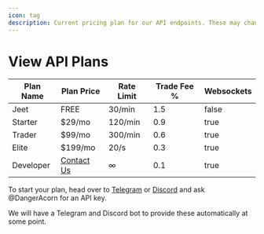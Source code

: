 ```yaml
---
icon: tag
description: Current pricing plan for our API endpoints. These may change at any time.
---
```


# View API Plans

<table><thead><tr><th>Plan Name</th><th>Plan Price</th><th>Rate Limit</th><th data-type="number">Trade Fee %</th><th data-type="checkbox">Websockets</th></tr></thead><tbody><tr><td>Jeet</td><td>FREE</td><td>30/min</td><td>1.5</td><td>false</td></tr><tr><td>Starter</td><td>$29/mo</td><td>120/min</td><td>0.9</td><td>true</td></tr><tr><td>Trader</td><td>$99/mo</td><td>300/min</td><td>0.6</td><td>true</td></tr><tr><td>Elite</td><td>$199/mo</td><td>20/s</td><td>0.3</td><td>true</td></tr><tr><td>Developer</td><td><a href="https://discord.gg/BRxeHgm5q7">Contact Us</a></td><td>∞</td><td>0.1</td><td>true</td></tr></tbody></table>

To start your plan, head over to [Telegram](https://t.me/+v1I68KO6fSpiZmQx) or [Discord](https://discord.gg/BRxeHgm5q7) and ask @DangerAcorn for an API key.

We will have a Telegram and Discord bot to provide these automatically at some point.
